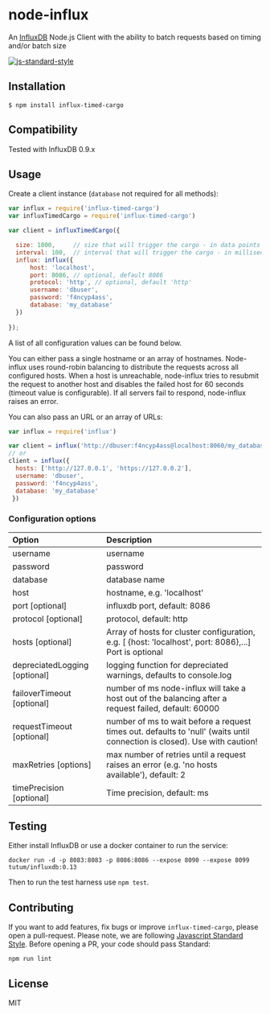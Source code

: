 # node-influx

An [InfluxDB](http://influxdb.org/) Node.js Client with the ability to batch requests based on timing and/or batch size

<!--[![npm](http://img.shields.io/npm/v/influx.svg?style=flat-square)](https://www.npmjs.org/package/influx)-->
<!--[![build](http://img.shields.io/travis/node-influx/node-influx/master.svg?style=flat-square)](https://travis-ci.org/node-influx/node-influx)-->
<!--[![coverage](http://img.shields.io/coveralls/node-influx/node-influx/master.svg?style=flat-square)](https://coveralls.io/r/node-influx/node-influx?branch=master)-->
<!--[![code climate](http://img.shields.io/codeclimate/github/node-influx/node-influx.svg?style=flat-square)](https://codeclimate.com/github/node-influx/node-influx)-->
<!--[![Dependency Status](https://img.shields.io/david/node-influx/node-influx.svg?style=flat-square)](https://david-dm.org/node-influx/node-influx)-->
<!--[![Github Releases](https://img.shields.io/npm/dm/influx.svg?style=flat-square)](https://github.com/node-influx/node-influx)-->
<!--[![Gitter](https://img.shields.io/gitter/room/node-influx/node-influx.js.svg?maxAge=2592000&style=flat-square)](https://gitter.im/node-influx/node-influx?utm_source=badge&utm_medium=badge&utm_campaign=pr-badge&utm_content=badge)-->



[![js-standard-style](https://cdn.rawgit.com/feross/standard/master/badge.svg)](https://github.com/feross/standard)

## Installation

    $ npm install influx-timed-cargo

## Compatibility

Tested with InfluxDB 0.9.x

## Usage

Create a client instance (`database` not required for all methods):

```js
var influx = require('influx-timed-cargo')
var influxTimedCargo = require('influx-timed-cargo')

var client = influxTimedCargo({

  size: 1000,     // size that will trigger the cargo - in data points
  interval: 100,  // interval that will trigger the cargo - in milliseconds
  influx: influx({
      host: 'localhost',
      port: 8086, // optional, default 8086
      protocol: 'http', // optional, default 'http'
      username: 'dbuser',
      password: 'f4ncyp4ass',
      database: 'my_database'
  })
  
});

```

A list of all configuration values can be found below.


You can either pass a single hostname or an array of hostnames. Node-influx uses round-robin balancing to distribute
the requests across all configured hosts. When a host is unreachable, node-influx tries to resubmit the request to another
host and disables the failed host for 60 seconds (timeout value is configurable). If all servers fail to respond, node-influx raises an error.

You can also pass an URL or an array of URLs:

```js
var influx = require('influx')

var client = influx('http://dbuser:f4ncyp4ass@localhost:8060/my_database')
// or
client = influx({
  hosts: ['http://127.0.0.1', 'https://127.0.0.2'],
  username: 'dbuser',
  password: 'f4ncyp4ass',
  database: 'my_database'
 })
```


### Configuration options

| Option        | Description   |
|:------------- |:-------------|
| username      | username |
| password      | password      |
| database | database name |
| host | hostname, e.g. 'localhost' |
| port [optional] |  influxdb port, default: 8086 |
| protocol [optional] |  protocol, default: http |
| hosts [optional] | Array of hosts for cluster configuration, e.g. [ {host: 'localhost', port: 8086},...] Port is optional |
| depreciatedLogging [optional] | logging function for depreciated warnings, defaults to console.log |
| failoverTimeout [optional] |  number of ms node-influx will take a host out of the balancing after a request failed, default: 60000 |
| requestTimeout [optional] | number of ms to wait before a request times out. defaults to 'null' (waits until connection is closed). Use with caution! |
| maxRetries [options] | max number of retries until a request raises an error (e.g. 'no hosts available'), default: 2 |
| timePrecision [optional] |Time precision, default: ms |


## Testing

Either install InfluxDB or use a docker container to run the service:

    docker run -d -p 8083:8083 -p 8086:8086 --expose 8090 --expose 8099 tutum/influxdb:0.13

Then to run the test harness use `npm test`.

## Contributing

If you want to add features, fix bugs or improve `influx-timed-cargo`, please open a pull-request.
Please note, we are following [Javascript Standard Style](https://github.com/feross/standard).
Before opening a PR, your code should pass Standard:

    npm run lint


## License

MIT
